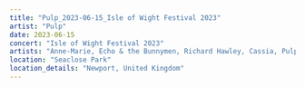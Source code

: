 ```yaml
---
title: "Pulp_2023-06-15_Isle of Wight Festival 2023"
artist: "Pulp"
date: 2023-06-15
concert: "Isle of Wight Festival 2023"
artists: "Anne-Marie, Echo & the Bunnymen, Richard Hawley, Cassia, Pulp, CMAT, Blondie, The Orielles"
location: "Seaclose Park"
location_details: "Newport, United Kingdom"
---
```

